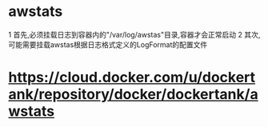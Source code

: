 # awstats

1 首先,必须挂载日志到容器内的"/var/log/awstas"目录,容器才会正常启动
2 其次,可能需要挂载awstas根据日志格式定义的LogFormat的配置文件

# https://cloud.docker.com/u/dockertank/repository/docker/dockertank/awstats